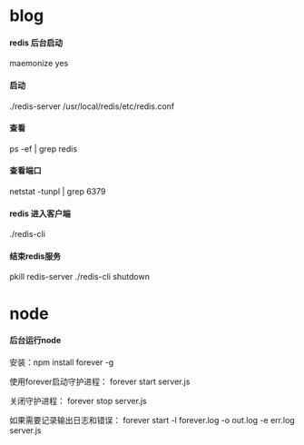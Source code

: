 blog
====
#### redis 后台启动
maemonize yes
#### 启动
./redis-server /usr/local/redis/etc/redis.conf
#### 查看
ps -ef | grep redis
#### 查看端口
netstat -tunpl | grep 6379
#### redis 进入客户端
./redis-cli
#### 结束redis服务
pkill redis-server
./redis-cli shutdown

node
====
#### 后台运行node
安装：npm install forever -g

使用forever启动守护进程：
forever start server.js

关闭守护进程：
forever stop server.js

如果需要记录输出日志和错误：
forever start -l forever.log -o out.log -e err.log server.js